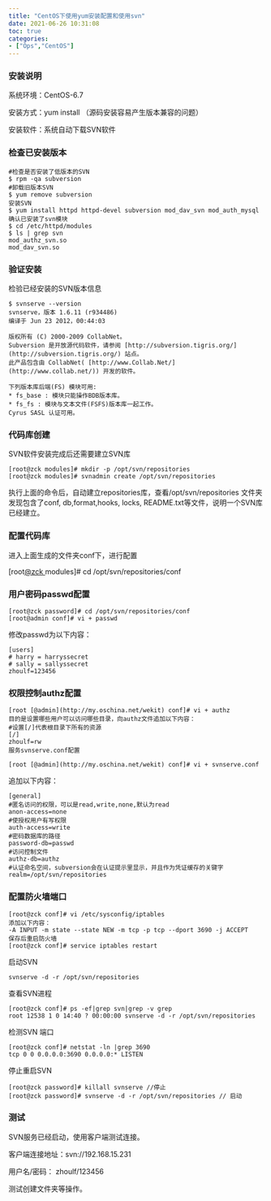 ```yaml
---
title: "CentOS下使用yum安装配置和使用svn"
date: 2021-06-26 10:31:08
toc: true
categories:
- ["Ops","CentOS"]
---
```


### 安装说明

系统环境：CentOS-6.7


安装方式：yum install （源码安装容易产生版本兼容的问题）


安装软件：系统自动下载SVN软件





### 检查已安装版本

```
#检查是否安装了低版本的SVN
$ rpm -qa subversion
#卸载旧版本SVN
$ yum remove subversion
安装SVN
$ yum install httpd httpd-devel subversion mod_dav_svn mod_auth_mysql
确认已安装了svn模块
$ cd /etc/httpd/modules
$ ls | grep svn
mod_authz_svn.so
mod_dav_svn.so
```


### 验证安装

检验已经安装的SVN版本信息

```
$ svnserve --version
svnserve，版本 1.6.11 (r934486)
编译于 Jun 23 2012，00:44:03

版权所有 (C) 2000-2009 CollabNet。
Subversion 是开放源代码软件，请参阅 [http://subversion.tigris.org/](http://subversion.tigris.org/) 站点。
此产品包含由 CollabNet( [http://www.Collab.Net/](http://www.collab.net/)) 开发的软件。

下列版本库后端(FS) 模块可用:
* fs_base : 模块只能操作BDB版本库。
* fs_fs : 模块与文本文件(FSFS)版本库一起工作。
Cyrus SASL 认证可用。
```


### 代码库创建

SVN软件安装完成后还需要建立SVN库

```
[root@zck modules]# mkdir -p /opt/svn/repositories
[root@zck modules]# svnadmin create /opt/svn/repositories
```

执行上面的命令后，自动建立repositories库，查看/opt/svn/repositories 文件夹发现包含了conf, db,format,hooks, locks, README.txt等文件，说明一个SVN库已经建立。


### 配置代码库

进入上面生成的文件夹conf下，进行配置


[root[@zck ](/zck ) modules]# cd /opt/svn/repositories/conf 


### 用户密码passwd配置

```
[root@zck password]# cd /opt/svn/repositories/conf
[root@admin conf]# vi + passwd
```

修改passwd为以下内容：

```
[users]
# harry = harryssecret
# sally = sallyssecret
zhoulf=123456
```


### 权限控制authz配置

```
[root [@admin](http://my.oschina.net/wekit) conf]# vi + authz
目的是设置哪些用户可以访问哪些目录，向authz文件追加以下内容：
#设置[/]代表根目录下所有的资源
[/]
zhoulf=rw
服务svnserve.conf配置

[root [@admin](http://my.oschina.net/wekit) conf]# vi + svnserve.conf
```

追加以下内容：

```
[general]
#匿名访问的权限，可以是read,write,none,默认为read
anon-access=none
#使授权用户有写权限
auth-access=write
#密码数据库的路径
password-db=passwd
#访问控制文件
authz-db=authz
#认证命名空间，subversion会在认证提示里显示，并且作为凭证缓存的关键字
realm=/opt/svn/repositories
```


### 配置防火墙端口

```
[root@zck conf]# vi /etc/sysconfig/iptables
添加以下内容：
-A INPUT -m state --state NEW -m tcp -p tcp --dport 3690 -j ACCEPT
保存后重启防火墙
[root@zck conf]# service iptables restart
```

启动SVN

```
svnserve -d -r /opt/svn/repositories
```

查看SVN进程

```
[root@zck conf]# ps -ef|grep svn|grep -v grep
root 12538 1 0 14:40 ? 00:00:00 svnserve -d -r /opt/svn/repositories
```

检测SVN 端口

```
[root@zck conf]# netstat -ln |grep 3690
tcp 0 0 0.0.0.0:3690 0.0.0.0:* LISTEN
```

停止重启SVN

```
[root@zck password]# killall svnserve //停止
[root@zck password]# svnserve -d -r /opt/svn/repositories // 启动
```


### 测试

SVN服务已经启动，使用客户端测试连接。


客户端连接地址：svn://192.168.15.231


用户名/密码： zhoulf/123456


测试创建文件夹等操作。

